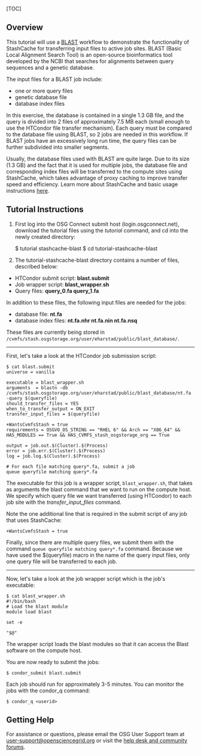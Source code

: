 [title]: - "StashCache-Blast"
[TOC]
 
## Overview

This tutorial will use a [BLAST](http://blast.ncbi.nlm.nih.gov/Blast.cgi?CMD=Web&PAGE_TYPE=BlastHome) workflow to demonstrate the functionality of StashCache for transferring input files to active job sites.  BLAST (Basic Local Alignment Search Tool) is an open-source bioinformatics tool developed by the NCBI that searches for alignments between query sequences and a genetic database. 

The input files for a BLAST job include:

* one or more query files
* genetic database file
* database index files

In this exercise, the database is contained in a single 1.3 GB file, and the query is divided into 2 files of approximately 7.5 MB each (small enough to use the HTCondor file transfer mechanism). Each query must be compared to the database file using BLAST, so 2 jobs are needed in this workflow.  If BLAST jobs have an excessively long run time, the query files can be further subdivided into smaller segments.

Usually, the database files used with BLAST are quite large.  Due to its size (1.3 GB) and the fact that it is used for multiple jobs, the database file and corresponding index files will be transferred to the compute sites using StashCache, which takes advantage of proxy caching to improve transfer speed and efficiency.  Learn more about StashCache and basic usage instructions [here](https://support.opensciencegrid.org/solution/articles/12000002775-introduction-to-stashcache).

## Tutorial Instructions

1) First log into the OSG Connect submit host (login.osgconnect.net), download the tutorial files using the *tutorial* command, and cd into the newly created directory:

	$ tutorial stashcache-blast
	$ cd tutorial-stashcache-blast

2) The tutorial-stashcache-blast directory contains a number of files, described below:

* HTCondor submit script: **blast.submit**
* Job wrapper script: **blast_wrapper.sh**
* Query files: **query_0.fa  query_1.fa**

In addition to these files, the following input files are needed for the jobs:
* database file: **nt.fa**
* database index files: **nt.fa.nhr  nt.fa.nin  nt.fa.nsq**

These files are currently being stored in `/cvmfs/stash.osgstorage.org/user/eharstad/public/blast_database/`.

***
First, let's take a look at the HTCondor job submission script:

	$ cat blast.submit
	universe = vanilla
	
	executable = blast_wrapper.sh
	arguments  = blastn -db /cvmfs/stash.osgstorage.org/user/eharstad/public/blast_database/nt.fa -query $(queryfile)
	should_transfer_files = YES
	when_to_transfer_output = ON_EXIT
	transfer_input_files = $(queryfile)
	
	+WantsCvmfsStash = true
    requirements = OSGVO_OS_STRING == "RHEL 6" && Arch == "X86_64" && HAS_MODULES == True && HAS_CVMFS_stash_osgstorage_org == True
	
	output = job.out.$(Cluster).$(Process)
	error = job.err.$(Cluster).$(Process)
	log = job.log.$(Cluster).$(Process)
	
	# For each file matching query*.fa, submit a job
	queue queryfile matching query*.fa

The executable for this job is a wrapper script, `blast_wrapper.sh`, that takes as arguments the blast command that we want to run on the compute host.  We specify which query file we want transferred (using HTCondor) to each job site with the *transfer_input_files* command.

Note the one additional line that is required in the submit script of any job that uses StashCache:

	+WantsCvmfsStash = true

Finally, since there are multiple query files, we submit them with the command `queue queryfile matching query*.fa` command.  Because we have used the $(queryfile) macro in the name of the query input files, only one query file will be transferred to each job.

***
Now, let's take a look at the job wrapper script which is the job's executable:

	$ cat blast_wrapper.sh
	#!/bin/bash
	# Load the blast module
	module load blast

    set -e
	
	"$@"

The wrapper script loads the blast modules so that it can access the Blast software on the compute host.

You are now ready to submit the jobs:

	$ condor_submit blast.submit

 Each job should run for approximately 3-5 minutes.  You can monitor the jobs with the condor_q command:

	$ condor_q <userid>

## Getting Help

For assistance or questions, please email the OSG User Support team  at [user-support@opensciencegrid.org](mailto:user-support@opensciencegrid.org) or visit the [help desk and community forums](http://support.opensciencegrid.org).
